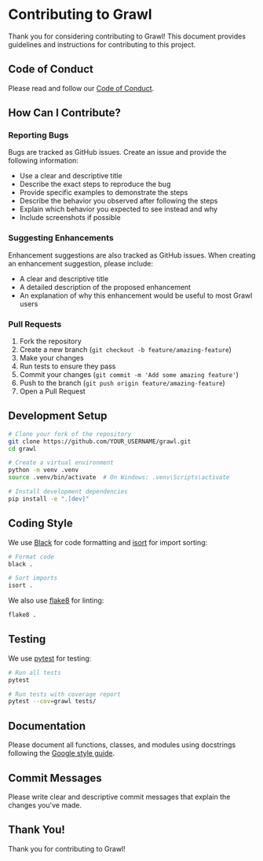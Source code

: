 # Contributing to Grawl

Thank you for considering contributing to Grawl! This document provides guidelines and instructions for contributing to this project.

## Code of Conduct

Please read and follow our [Code of Conduct](CODE_OF_CONDUCT.md).

## How Can I Contribute?

### Reporting Bugs

Bugs are tracked as GitHub issues. Create an issue and provide the following information:

- Use a clear and descriptive title
- Describe the exact steps to reproduce the bug
- Provide specific examples to demonstrate the steps
- Describe the behavior you observed after following the steps
- Explain which behavior you expected to see instead and why
- Include screenshots if possible

### Suggesting Enhancements

Enhancement suggestions are also tracked as GitHub issues. When creating an enhancement suggestion, please include:

- A clear and descriptive title
- A detailed description of the proposed enhancement
- An explanation of why this enhancement would be useful to most Grawl users

### Pull Requests

1. Fork the repository
2. Create a new branch (`git checkout -b feature/amazing-feature`)
3. Make your changes
4. Run tests to ensure they pass
5. Commit your changes (`git commit -m 'Add some amazing feature'`)
6. Push to the branch (`git push origin feature/amazing-feature`)
7. Open a Pull Request

## Development Setup

```bash
# Clone your fork of the repository
git clone https://github.com/YOUR_USERNAME/grawl.git
cd grawl

# Create a virtual environment
python -m venv .venv
source .venv/bin/activate  # On Windows: .venv\Scripts\activate

# Install development dependencies
pip install -e ".[dev]"
```

## Coding Style

We use [Black](https://black.readthedocs.io/) for code formatting and [isort](https://pycqa.github.io/isort/) for import sorting:

```bash
# Format code
black .

# Sort imports
isort .
```

We also use [flake8](https://flake8.pycqa.org/) for linting:

```bash
flake8 .
```

## Testing

We use [pytest](https://docs.pytest.org/) for testing:

```bash
# Run all tests
pytest

# Run tests with coverage report
pytest --cov=grawl tests/
```

## Documentation

Please document all functions, classes, and modules using docstrings following the [Google style guide](https://google.github.io/styleguide/pyguide.html#38-comments-and-docstrings).

## Commit Messages

Please write clear and descriptive commit messages that explain the changes you've made.

## Thank You!

Thank you for contributing to Grawl!

